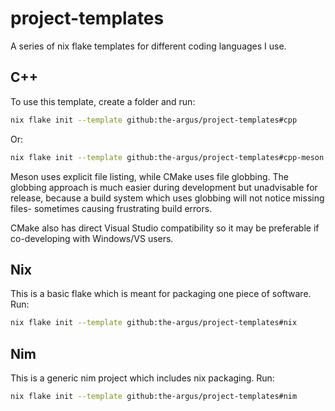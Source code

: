 # project-templates

A series of nix flake templates for different coding languages I use.

## C++

To use this template, create a folder and run:

```bash
nix flake init --template github:the-argus/project-templates#cpp
```

Or:

```bash
nix flake init --template github:the-argus/project-templates#cpp-meson
```

Meson uses explicit file listing, while CMake uses file globbing. The globbing
approach is much easier during development but unadvisable for release, because
a build system which uses globbing will not notice missing files- sometimes
causing frustrating build errors.

CMake also has direct Visual Studio compatibility so it may be preferable if
co-developing with Windows/VS users.

## Nix

This is a basic flake which is meant for packaging one piece of software. Run:

```bash
nix flake init --template github:the-argus/project-templates#nix
```

## Nim

This is a generic nim project which includes nix packaging. Run:

```bash
nix flake init --template github:the-argus/project-templates#nim
```
